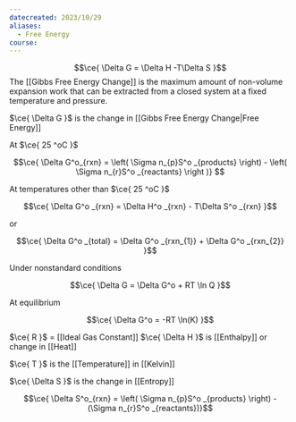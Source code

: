 ```yaml
---
datecreated: 2023/10/29
aliases:
  - Free Energy
course:
---
```



$$\ce{ \Delta G = \Delta H -T\Delta S }$$
The [[Gibbs Free Energy Change]] is the maximum amount of non-volume expansion work that can be extracted from a closed system at a fixed temperature and pressure.

$\ce{ \Delta G }$ is the change in [[Gibbs Free Energy Change|Free Energy]]

At $\ce{ 25 ^oC }$

$$\ce{ \Delta G^o_{rxn} = \left( \Sigma n_{p}S^o _{products} \right) - \left( \Sigma n_{r}S^o _{reactants} \right )} $$

At temperatures other than $\ce{ 25 ^oC }$

$$\ce{ \Delta G^o _{rxn} = \Delta H^o _{rxn} - T\Delta S^o _{rxn} }$$

or

$$\ce{ \Delta G^o _{total} = \Delta G^o _{rxn_{1}} + \Delta G^o _{rxn_{2}} }$$

Under nonstandard conditions

$$\ce{ \Delta G = \Delta G^o + RT \ln Q }$$

At equilibrium

$$\ce{ \Delta G^o = -RT \ln(K) }$$

$\ce{ R }$ = [[Ideal Gas Constant]] 
$\ce{ \Delta H }$ is [[Enthalpy]] or change in [[Heat]] 

$\ce{ T }$ is the [[Temperature]] in [[Kelvin]]

$\ce{ \Delta S }$ is the change in [[Entropy]]

$$\ce{ \Delta S^o_{rxn} = \left( \Sigma n_{p}S^o _{products} \right) - (\Sigma n_{r}S^o _{reactants})}$$

